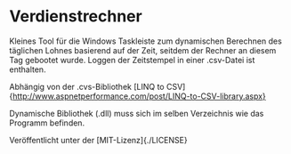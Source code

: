 # Verdienstrechner
Kleines Tool für die Windows Taskleiste zum dynamischen Berechnen des täglichen Lohnes basierend auf der Zeit, seitdem der Rechner an diesem Tag gebootet wurde. Loggen der Zeitstempel in einer .csv-Datei ist enthalten.

Abhängig von der .cvs-Bibliothek [LINQ to CSV]{http://www.aspnetperformance.com/post/LINQ-to-CSV-library.aspx}

Dynamische Bibliothek (.dll) muss sich im selben Verzeichnis wie das Programm befinden.

Veröffentlicht unter der [MIT-Lizenz]{./LICENSE}